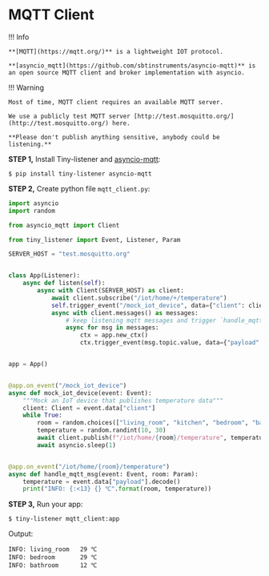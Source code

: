 # MQTT Client

!!! Info

    
    **[MQTT](https://mqtt.org/)** is a lightweight IOT protocol.

    **[asyncio_mqtt](https://github.com/sbtinstruments/asyncio-mqtt)** is an open source MQTT client and broker implementation with asyncio.


!!! Warning

    Most of time, MQTT client requires an available MQTT server.

    We use a publicly test MQTT server [http://test.mosquitto.org/](http://test.mosquitto.org/) here.
    
    **Please don't publish anything sensitive, anybody could be listening.**


**STEP 1,** Install Tiny-listener and [asyncio-mqtt](https://github.com/sbtinstruments/asyncio-mqtt):

```shell
$ pip install tiny-listener asyncio-mqtt
```

**STEP 2,** Create python file ``mqtt_client.py``:

```python
import asyncio
import random

from asyncio_mqtt import Client

from tiny_listener import Event, Listener, Param

SERVER_HOST = "test.mosquitto.org"


class App(Listener):
    async def listen(self):
        async with Client(SERVER_HOST) as client:
            await client.subscribe("/iot/home/+/temperature")
            self.trigger_event("/mock_iot_device", data={"client": client})
            async with client.messages() as messages:
                # keep listening mqtt messages and trigger `handle_mqtt_msg` event
                async for msg in messages:
                    ctx = app.new_ctx()
                    ctx.trigger_event(msg.topic.value, data={"payload": msg.payload})


app = App()


@app.on_event("/mock_iot_device")
async def mock_iot_device(event: Event):
    """Mock an IoT device that publishes temperature data"""
    client: Client = event.data["client"]
    while True:
        room = random.choices(["living_room", "kitchen", "bedroom", "bathroom", "balcony"])[0]
        temperature = random.randint(10, 30)
        await client.publish(f"/iot/home/{room}/temperature", temperature)
        await asyncio.sleep(1)


@app.on_event("/iot/home/{room}/temperature")
async def handle_mqtt_msg(event: Event, room: Param):
    temperature = event.data["payload"].decode()
    print("INFO: {:<13} {} ℃".format(room, temperature))
```

**STEP 3,** Run your app:

```shell
$ tiny-listener mqtt_client:app
```

Output:

```log
INFO: living_room   29 ℃
INFO: bedroom       29 ℃
INFO: bathroom      12 ℃
```
